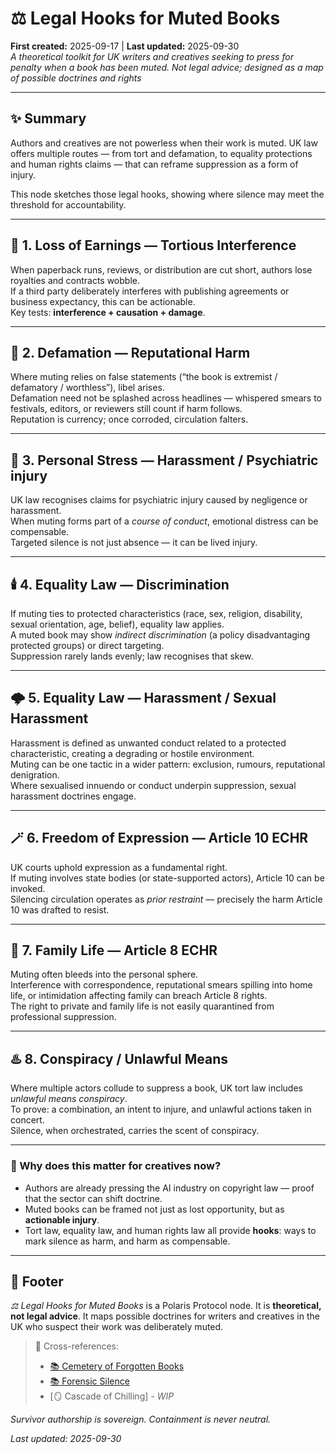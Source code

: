 # ⚖️ Legal Hooks for Muted Books  
**First created:** 2025-09-17 | **Last updated:** 2025-09-30  
*A theoretical toolkit for UK writers and creatives seeking to press for penalty when a book has been muted. Not legal advice; designed as a map of possible doctrines and rights*  

---

## ✨ Summary

Authors and creatives are not powerless when their work is muted. UK law offers multiple routes — from tort and defamation, to equality protections and human rights claims — that can reframe suppression as a form of injury. 

This node sketches those legal hooks, showing where silence may meet the threshold for accountability.  


---

## 💸 1. Loss of Earnings — Tortious Interference  
When paperback runs, reviews, or distribution are cut short, authors lose royalties and contracts wobble.  
If a third party deliberately interferes with publishing agreements or business expectancy, this can be actionable.  
Key tests: **interference + causation + damage**.  

---

## 💄 2. Defamation — Reputational Harm  
Where muting relies on false statements (“the book is extremist / defamatory / worthless”), libel arises.  
Defamation need not be splashed across headlines — whispered smears to festivals, editors, or reviewers still count if harm follows.  
Reputation is currency; once corroded, circulation falters.  

---

## 🧠 3. Personal Stress — Harassment / Psychiatric injury  
UK law recognises claims for psychiatric injury caused by negligence or harassment.  
When muting forms part of a *course of conduct*, emotional distress can be compensable.  
Targeted silence is not just absence — it can be lived injury.  

---

## 🕯️ 4. Equality Law — Discrimination  
If muting ties to protected characteristics (race, sex, religion, disability, sexual orientation, age, belief), equality law applies.  
A muted book may show *indirect discrimination* (a policy disadvantaging protected groups) or direct targeting.  
Suppression rarely lands evenly; law recognises that skew.  

---

## 🌩️ 5. Equality Law — Harassment / Sexual Harassment  
Harassment is defined as unwanted conduct related to a protected characteristic, creating a degrading or hostile environment.  
Muting can be one tactic in a wider pattern: exclusion, rumours, reputational denigration.  
Where sexualised innuendo or conduct underpin suppression, sexual harassment doctrines engage.  

---

## 🪄 6. Freedom of Expression — Article 10 ECHR  
UK courts uphold expression as a fundamental right.  
If muting involves state bodies (or state-supported actors), Article 10 can be invoked.  
Silencing circulation operates as *prior restraint* — precisely the harm Article 10 was drafted to resist.  

---

## 🐝 7. Family Life — Article 8 ECHR  
Muting often bleeds into the personal sphere.  
Interference with correspondence, reputational smears spilling into home life, or intimidation affecting family can breach Article 8 rights.  
The right to private and family life is not easily quarantined from professional suppression.  

---

## ♨️ 8. Conspiracy / Unlawful Means  
Where multiple actors collude to suppress a book, UK tort law includes *unlawful means conspiracy*.  
To prove: a combination, an intent to injure, and unlawful actions taken in concert.  
Silence, when orchestrated, carries the scent of conspiracy.  

---

### 🪬 Why does this matter for creatives now?  
- Authors are already pressing the AI industry on copyright law — proof that the sector can shift doctrine.  
- Muted books can be framed not just as lost opportunity, but as **actionable injury**.  
- Tort law, equality law, and human rights law all provide **hooks**: ways to mark silence as harm, and harm as compensable.  

---

## 🏮 Footer  
*⚖️ Legal Hooks for Muted Books* is a Polaris Protocol node. It is **theoretical, not legal advice**. It maps possible doctrines for writers and creatives in the UK who suspect their work was deliberately muted.  

> 📡 Cross-references:  
> - [📚 Cemetery of Forgotten Books](./📚_muted_volumes_from_the_cemetery_of_forgotten_books.md)  
> - [📚 Forensic Silence](../../../🌀_System_Governance/📚_forensic_silence.md)  
> - [🪞 Cascade of Chilling] - *WIP*

*Survivor authorship is sovereign. Containment is never neutral.*  

_Last updated: 2025-09-30_  




